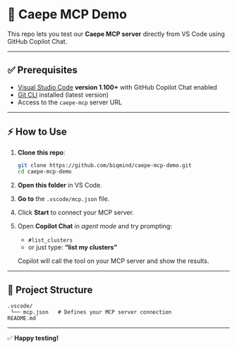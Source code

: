 # 🧠 Caepe MCP Demo

This repo lets you test our **Caepe MCP server** directly from VS Code using GitHub Copilot Chat.

---

## ✅ Prerequisites

- [Visual Studio Code](https://code.visualstudio.com/) **version 1.100+** with GitHub Copilot Chat enabled  
- [Git CLI](https://git-scm.com/downloads) installed (latest version)
- Access to the `caepe-mcp` server URL

---

## ⚡ How to Use

1. **Clone this repo**:

   ```bash
   git clone https://github.com/biqmind/caepe-mcp-demo.git
   cd caepe-mcp-demo
   ```

2. **Open this folder** in VS Code.

3. **Go to** the `.vscode/mcp.json` file.

4. Click **Start** to connect your MCP server.

5. Open **Copilot Chat** in *agent mode* and try prompting:

   - `#list_clusters`
   - or just type: **“list my clusters”**

   Copilot will call the tool on your MCP server and show the results.

---

## 📂 Project Structure

```
.vscode/
 └── mcp.json   # Defines your MCP server connection
README.md
```

---

✅ **Happy testing!**
